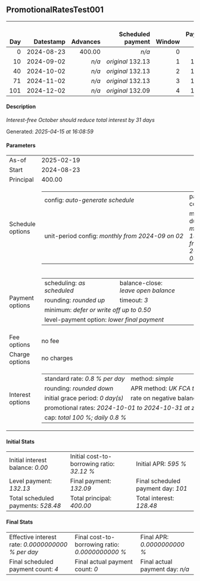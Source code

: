 <h2>PromotionalRatesTest001</h2><table><thead style="vertical-align: bottom;"><th style="text-align: right;">Day</th><th style="text-align: right;">Datestamp</th><th style="text-align: right;">Advances</th><th style="text-align: right;">Scheduled payment</th><th style="text-align: right;">Window</th><th style="text-align: right;">Payment due</th><th style="text-align: right;">Actual payments</th><th style="text-align: right;">Generated payment</th><th style="text-align: right;">Net effect</th><th style="text-align: right;">Payment status</th><th style="text-align: right;">Balance status</th><th style="text-align: right;">Simple interest</th><th style="text-align: right;">New interest</th><th style="text-align: right;">New charges</th><th style="text-align: right;">Principal portion</th><th style="text-align: right;">Fee portion</th><th style="text-align: right;">Interest portion</th><th style="text-align: right;">Charges portion</th><th style="text-align: right;">Fee refund</th><th style="text-align: right;">Principal balance</th><th style="text-align: right;">Fee balance</th><th style="text-align: right;">Interest balance</th><th style="text-align: right;">Charges balance</th><th style="text-align: right;">Settlement figure</th><th style="text-align: right;">Fee refund if&nbsp;settled</th></thead><tr style="text-align: right;"><td class="ci00">0</td><td class="ci01" style="white-space: nowrap;">2024-08-23</td><td class="ci02">400.00</td><td class="ci03" style="white-space: nowrap;"><i>n/a<i></td><td class="ci04">0</td><td class="ci05">0.00</td><td class="ci06"><i>n/a</i></td><td class="ci07"><i>n/a</i></td><td class="ci08">0.00</td><td class="ci09"><i>none&nbsp;scheduled</i></td><td class="ci10">open</td><td class="ci13">0.0000</td><td class="ci14">0.0000</td><td class="ci15"><i>n/a</i></td><td class="ci16">0.00</td><td class="ci17">0.00</td><td class="ci18">0.00</td><td class="ci19">0.00</td><td class="ci20">0.00</td><td class="ci21">400.00</td><td class="ci22">0.00</td><td class="ci23">0.0000</td><td class="ci24">0.00</td><td class="ci25">400.00</td><td class="ci26">0.00</td></tr><tr style="text-align: right;"><td class="ci00">10</td><td class="ci01" style="white-space: nowrap;">2024-09-02</td><td class="ci02"><i>n/a</i></td><td class="ci03" style="white-space: nowrap;"><i>original</i> 132.13</td><td class="ci04">1</td><td class="ci05">132.13</td><td class="ci06"><i>n/a</i></td><td class="ci07"><i>n/a</i></td><td class="ci08">0.00</td><td class="ci09"><i>missed&nbsp;payment</i></td><td class="ci10">open</td><td class="ci13">32.0000</td><td class="ci14">32.0000</td><td class="ci15"><i>n/a</i></td><td class="ci16">0.00</td><td class="ci17">0.00</td><td class="ci18">0.00</td><td class="ci19">0.00</td><td class="ci20">0.00</td><td class="ci21">400.00</td><td class="ci22">0.00</td><td class="ci23">32.0000</td><td class="ci24">0.00</td><td class="ci25">432.00</td><td class="ci26">0.00</td></tr><tr style="text-align: right;"><td class="ci00">40</td><td class="ci01" style="white-space: nowrap;">2024-10-02</td><td class="ci02"><i>n/a</i></td><td class="ci03" style="white-space: nowrap;"><i>original</i> 132.13</td><td class="ci04">2</td><td class="ci05">132.13</td><td class="ci06"><i>n/a</i></td><td class="ci07"><i>n/a</i></td><td class="ci08">0.00</td><td class="ci09"><i>missed&nbsp;payment</i></td><td class="ci10">open</td><td class="ci13">89.6000</td><td class="ci14">89.6000</td><td class="ci15"><i>n/a</i></td><td class="ci16">0.00</td><td class="ci17">0.00</td><td class="ci18">0.00</td><td class="ci19">0.00</td><td class="ci20">0.00</td><td class="ci21">400.00</td><td class="ci22">0.00</td><td class="ci23">121.6000</td><td class="ci24">0.00</td><td class="ci25">521.60</td><td class="ci26">0.00</td></tr><tr style="text-align: right;"><td class="ci00">71</td><td class="ci01" style="white-space: nowrap;">2024-11-02</td><td class="ci02"><i>n/a</i></td><td class="ci03" style="white-space: nowrap;"><i>original</i> 132.13</td><td class="ci04">3</td><td class="ci05">132.13</td><td class="ci06"><i>n/a</i></td><td class="ci07"><i>n/a</i></td><td class="ci08">0.00</td><td class="ci09"><i>missed&nbsp;payment</i></td><td class="ci10">open</td><td class="ci13">6.4000</td><td class="ci14">6.4000</td><td class="ci15"><i>n/a</i></td><td class="ci16">0.00</td><td class="ci17">0.00</td><td class="ci18">0.00</td><td class="ci19">0.00</td><td class="ci20">0.00</td><td class="ci21">400.00</td><td class="ci22">0.00</td><td class="ci23">128.0000</td><td class="ci24">0.00</td><td class="ci25">528.00</td><td class="ci26">0.00</td></tr><tr style="text-align: right;"><td class="ci00">101</td><td class="ci01" style="white-space: nowrap;">2024-12-02</td><td class="ci02"><i>n/a</i></td><td class="ci03" style="white-space: nowrap;"><i>original</i> 132.09</td><td class="ci04">4</td><td class="ci05">132.09</td><td class="ci06"><i>n/a</i></td><td class="ci07"><i>n/a</i></td><td class="ci08">0.00</td><td class="ci09"><i>missed&nbsp;payment</i></td><td class="ci10">open</td><td class="ci13">96.0000</td><td class="ci14">96.0000</td><td class="ci15"><i>n/a</i></td><td class="ci16">0.00</td><td class="ci17">0.00</td><td class="ci18">0.00</td><td class="ci19">0.00</td><td class="ci20">0.00</td><td class="ci21">400.00</td><td class="ci22">0.00</td><td class="ci23">224.0000</td><td class="ci24">0.00</td><td class="ci25">624.00</td><td class="ci26">0.00</td></tr></table><p><h4>Description</h4><i>Interest-free October should reduce total interest by 31 days</i></p><p>Generated: <i>2025-04-15 at 16:08:59</i></p><h4>Parameters</h4><table><tr><td>As-of</td><td>2025-02-19</td></tr><tr><td>Start</td><td>2024-08-23</td></tr><tr><td>Principal</td><td>400.00</td></tr><tr><td>Schedule options</td><td><table><tr><td>config: <i>auto-generate schedule</i></td><td>payment count: <i>4</i></td></tr><tr><td style="white-space: nowrap;">unit-period config: <i>monthly from 2024-09 on 02</i></td><td>max duration: <i>maximum 180 days from 2024-08-23</i></td></tr></table></td></tr><tr><td>Payment options</td><td><table><tr><td>scheduling: <i>as scheduled</i></td><td>balance-close: <i>leave&nbsp;open&nbsp;balance</i></td></tr><tr><td>rounding: <i>rounded up</i></td><td>timeout: <i>3</i></td></tr><tr><td colspan='2'>minimum: <i>defer&nbsp;or&nbsp;write&nbsp;off&nbsp;up&nbsp;to&nbsp;0.50</i></td></tr><tr><td colspan='2'>level-payment option: <i>lower&nbsp;final&nbsp;payment</i></td></tr></table></td></tr><tr><td>Fee options</td><td>no fee</td></tr><tr><td>Charge options</td><td>no charges</td></tr><tr><td>Interest options</td><td><table><tr><td>standard rate: <i>0.8 % per day</i></td><td>method: <i>simple</i></td></tr><tr><td>rounding: <i>rounded down</i></td><td>APR method: <i>UK FCA to 1 d.p.</i></td></tr><tr><td>initial grace period: <i>0 day(s)</i></td><td>rate on negative balance: <i>zero</i></td></tr><tr><td colspan="2">promotional rates: <i>2024-10-01 to 2024-10-31 at zero</i></td></tr><tr><td colspan="2">cap: <i>total 100 %; daily 0.8 %</td></tr></table></td></tr></table><h4>Initial Stats</h4><table><tr><td>Initial interest balance: <i>0.00</i></td><td>Initial cost-to-borrowing ratio: <i>32.12 %</i></td><td>Initial APR: <i>595 %</i></td></tr><tr><td>Level payment: <i>132.13</i></td><td>Final payment: <i>132.09</i></td><td>Final scheduled payment day: <i>101</i></td></tr><tr><td>Total scheduled payments: <i>528.48</i></td><td>Total principal: <i>400.00</i></td><td>Total interest: <i>128.48</i></td></tr></table><h4>Final Stats</h4><table><tr><td>Effective interest rate: <i>0.0000000000 % per day</i></td><td>Final cost-to-borrowing ratio: <i>0.0000000000 %</i></td><td>Final APR: <i>0.0000000000 %</i></td></tr><tr><td>Final scheduled payment count: <i>4</i></td><td>Final actual payment count: <i>0</i></td><td>Final actual payment day: <i>n/a</i></td></tr></table>